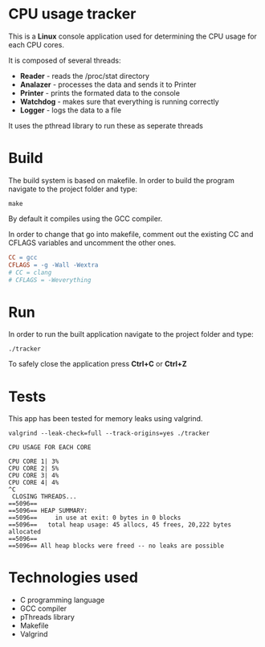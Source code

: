 # CPU usage tracker

This is a **Linux** console application used for determining the CPU usage for each CPU cores.

It is composed of several threads:
- **Reader** - reads the /proc/stat directory
- **Analazer** - processes the data and sends it to Printer
- **Printer** - prints the formated data to the console
- **Watchdog** - makes sure that everything is running correctly
- **Logger** - logs the data to a file

It uses the pthread library to run these as seperate threads

# Build

The build system is based on makefile. In order to build the program navigate to the project folder and type:

```Terminal
make
```

By default it compiles using the GCC compiler.

 In order to change that go into makefile, comment out the existing CC and CFLAGS variables and uncomment the other ones.

```Makefile
CC = gcc
CFLAGS = -g -Wall -Wextra
# CC = clang
# CFLAGS = -Weverything
```

# Run

In order to run the built application navigate to the project folder and type:

```
./tracker
```

To safely close the application press **Ctrl+C** or **Ctrl+Z**

# Tests

This app has been tested for memory leaks using valgrind.

```
valgrind --leak-check=full --track-origins=yes ./tracker 

CPU USAGE FOR EACH CORE 

CPU CORE 1| 3%
CPU CORE 2| 5%
CPU CORE 3| 4%
CPU CORE 4| 4%
^C
 CLOSING THREADS...
==5096== 
==5096== HEAP SUMMARY:
==5096==     in use at exit: 0 bytes in 0 blocks
==5096==   total heap usage: 45 allocs, 45 frees, 20,222 bytes allocated
==5096== 
==5096== All heap blocks were freed -- no leaks are possible
```

# Technologies used

- C programming language
- GCC compiler
- pThreads library
- Makefile
- Valgrind